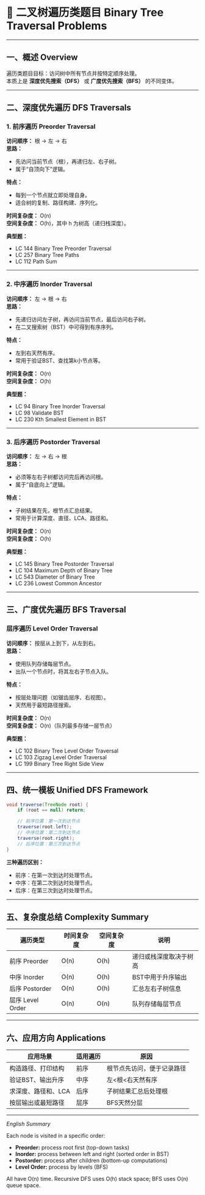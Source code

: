 # 🌳 二叉树遍历类题目 Binary Tree Traversal Problems

---

## 一、概述 Overview

遍历类题目目标：访问树中所有节点并按特定顺序处理。  
本质上是 **深度优先搜索（DFS）** 或 **广度优先搜索（BFS）** 的不同变体。

---

## 二、深度优先遍历 DFS Traversals

### 1. 前序遍历 Preorder Traversal

**访问顺序：** 根 → 左 → 右  
**思路：**
- 先访问当前节点（根），再递归左、右子树。
- 属于“自顶向下”逻辑。

**特点：**
- 每到一个节点就立即处理自身。
- 适合树的复制、路径构建、序列化。

**时间复杂度：** O(n)  
**空间复杂度：** O(h)，其中 h 为树高（递归栈深度）。

**典型题：**
- LC 144 Binary Tree Preorder Traversal  
- LC 257 Binary Tree Paths  
- LC 112 Path Sum

---

### 2. 中序遍历 Inorder Traversal

**访问顺序：** 左 → 根 → 右  
**思路：**
- 先递归访问左子树，再访问当前节点，最后访问右子树。
- 在二叉搜索树（BST）中可得到有序序列。

**特点：**
- 左到右天然有序。
- 常用于验证BST、查找第k小节点等。

**时间复杂度：** O(n)  
**空间复杂度：** O(h)

**典型题：**
- LC 94 Binary Tree Inorder Traversal  
- LC 98 Validate BST  
- LC 230 Kth Smallest Element in BST

---

### 3. 后序遍历 Postorder Traversal

**访问顺序：** 左 → 右 → 根  
**思路：**
- 必须等左右子树都访问完后再访问根。
- 属于“自底向上”逻辑。

**特点：**
- 子树结果在先，根节点汇总结果。
- 常用于计算深度、直径、LCA、路径和。

**时间复杂度：** O(n)  
**空间复杂度：** O(h)

**典型题：**
- LC 145 Binary Tree Postorder Traversal  
- LC 104 Maximum Depth of Binary Tree  
- LC 543 Diameter of Binary Tree  
- LC 236 Lowest Common Ancestor

---

## 三、广度优先遍历 BFS Traversal

### 层序遍历 Level Order Traversal

**访问顺序：** 按层从上到下，从左到右。  
**思路：**
- 使用队列存储每层节点。  
- 出队一个节点时，将其左右子节点入队。  

**特点：**
- 按层处理问题（如锯齿层序、右视图）。
- 天然用于最短路径搜索。

**时间复杂度：** O(n)  
**空间复杂度：** O(n)（队列最多存储一层节点）

**典型题：**
- LC 102 Binary Tree Level Order Traversal  
- LC 103 Zigzag Level Order Traversal  
- LC 199 Binary Tree Right Side View

---

## 四、统一模板 Unified DFS Framework

```java
void traverse(TreeNode root) {
    if (root == null) return;

    // 前序位置：第一次到达节点
    traverse(root.left);
    // 中序位置：第二次到达节点
    traverse(root.right);
    // 后序位置：第三次到达节点
}
```

**三种遍历区别：**
- 前序：在第一次到达时处理节点。  
- 中序：在第二次到达时处理节点。  
- 后序：在第三次到达时处理节点。  

---

## 五、复杂度总结 Complexity Summary

| 遍历类型 | 时间复杂度 | 空间复杂度 | 说明 |
|-----------|--------------|-------------|------|
| 前序 Preorder | O(n) | O(h) | 递归或栈深度取决于树高 |
| 中序 Inorder | O(n) | O(h) | BST中用于升序输出 |
| 后序 Postorder | O(n) | O(h) | 汇总左右子树信息 |
| 层序 Level Order | O(n) | O(n) | 队列存储每层节点 |

---

## 六、应用方向 Applications

| 应用场景 | 适用遍历 | 原因 |
|-----------|------------|------|
| 构造路径、打印结构 | 前序 | 根节点先访问，便于记录路径 |
| 验证BST、输出升序 | 中序 | 左<根<右天然有序 |
| 求深度、路径和、LCA | 后序 | 子树结果汇总后处理根 |
| 按层输出或最短路径 | 层序 | BFS天然分层 |

---

_English Summary_

Each node is visited in a specific order:
- **Preorder:** process root first (top-down tasks)
- **Inorder:** process between left and right (sorted order in BST)
- **Postorder:** process after children (bottom-up computations)
- **Level Order:** process by levels (BFS)

All have O(n) time. Recursive DFS uses O(h) stack space; BFS uses O(n) queue space.
